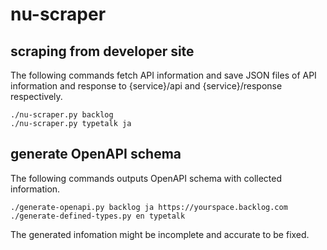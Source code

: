 # nu-scraper

## scraping from developer site
The following commands fetch API information and save JSON files of API information and response to {service}/api and {service}/response respectively.
```
./nu-scraper.py backlog
./nu-scraper.py typetalk ja
```

## generate OpenAPI schema
The following commands outputs OpenAPI schema with collected information.
```
./generate-openapi.py backlog ja https://yourspace.backlog.com
./generate-defined-types.py en typetalk
```

The generated infomation might be incomplete and accurate to be fixed.

